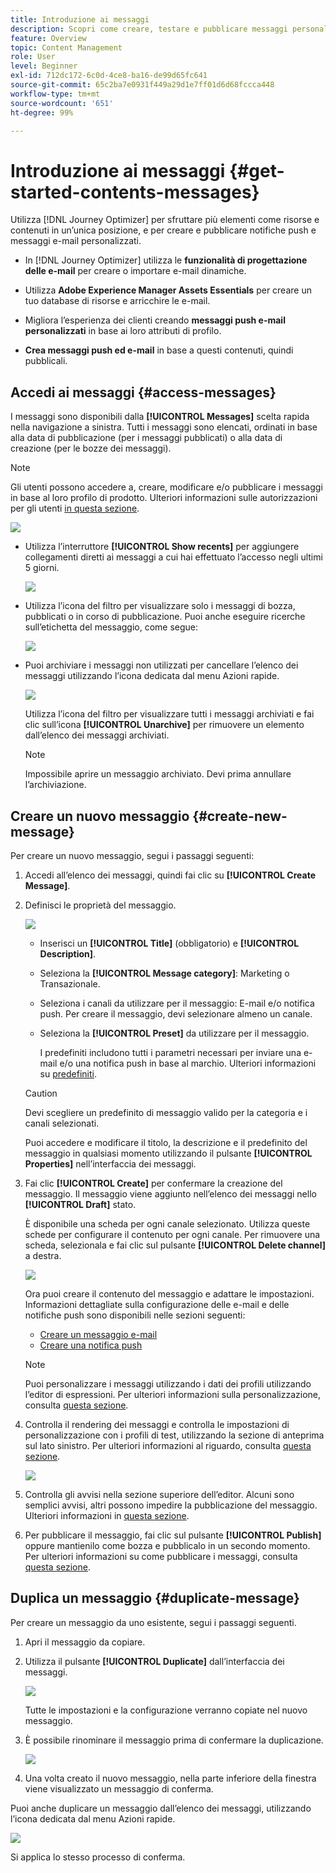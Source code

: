 ```yaml
---
title: Introduzione ai messaggi
description: Scopri come creare, testare e pubblicare messaggi personalizzati in Journey Optimizer
feature: Overview
topic: Content Management
role: User
level: Beginner
exl-id: 712dc172-6c0d-4ce8-ba16-de99d65fc641
source-git-commit: 65c2ba7e0931f449a29d1e7ff01d6d68fccca448
workflow-type: tm+mt
source-wordcount: '651'
ht-degree: 99%

---
```


# Introduzione ai messaggi {#get-started-contents-messages}

Utilizza [!DNL Journey Optimizer] per sfruttare più elementi come risorse e contenuti in un’unica posizione, e per creare e pubblicare notifiche push e messaggi e-mail personalizzati.

* In [!DNL Journey Optimizer] utilizza le **funzionalità di progettazione delle e-mail** per creare o importare e-mail dinamiche.

* Utilizza **Adobe Experience Manager Assets Essentials** per creare un tuo database di risorse e arricchire le e-mail.

* Migliora l’esperienza dei clienti creando **messaggi push e-mail personalizzati** in base ai loro attributi di profilo.

* **Crea messaggi push ed e-mail** in base a questi contenuti, quindi pubblicali.

## Accedi ai messaggi {#access-messages}

I messaggi sono disponibili dalla **[!UICONTROL Messages]** scelta rapida nella navigazione a sinistra. Tutti i messaggi sono elencati, ordinati in base alla data di pubblicazione (per i messaggi pubblicati) o alla data di creazione (per le bozze dei messaggi).

>[!NOTE]
>
>Gli utenti possono accedere a, creare, modificare e/o pubblicare i messaggi in base al loro profilo di prodotto. Ulteriori informazioni sulle autorizzazioni per gli utenti [in questa sezione](../administration/permissions.md).

![](assets/messages-list.png)

* Utilizza l’interruttore **[!UICONTROL Show recents]** per aggiungere collegamenti diretti ai messaggi a cui hai effettuato l’accesso negli ultimi 5 giorni.

   ![](assets/show-recent-messages.png)

* Utilizza l’icona del filtro per visualizzare solo i messaggi di bozza, pubblicati o in corso di pubblicazione. Puoi anche eseguire ricerche sull’etichetta del messaggio, come segue:

   ![](assets/filter-messages.png)

* Puoi archiviare i messaggi non utilizzati per cancellare l’elenco dei messaggi utilizzando l’icona dedicata dal menu Azioni rapide.

   ![](assets/archive-message.png)

   Utilizza l’icona del filtro per visualizzare tutti i messaggi archiviati e fai clic sull’icona **[!UICONTROL Unarchive]** per rimuovere un elemento dall’elenco dei messaggi archiviati.

   >[!NOTE]
   >
   >Impossibile aprire un messaggio archiviato. Devi prima annullare l’archiviazione.

## Creare un nuovo messaggio {#create-new-message}

Per creare un nuovo messaggio, segui i passaggi seguenti:

1. Accedi all’elenco dei messaggi, quindi fai clic su **[!UICONTROL Create Message]**.

1. Definisci le proprietà del messaggio.

   ![](assets/create-message-properties.png)

   * Inserisci un **[!UICONTROL Title]** (obbligatorio) e **[!UICONTROL Description]**.

   * Seleziona la **[!UICONTROL Message category]**: Marketing o Transazionale.

   * Seleziona i canali da utilizzare per il messaggio: E-mail e/o notifica push. Per creare il messaggio, devi selezionare almeno un canale.

   <!--
   >[!NOTE]
   >
   >You can click the **[!UICONTROL Frequency rule]** link to view the frequency rules that will apply for the selected category and channel(s). Learn more on [frequency rules](../configuration/frequency-rules.md).
   -->

   * Seleziona la **[!UICONTROL Preset]** da utilizzare per il messaggio.

      I predefiniti includono tutti i parametri necessari per inviare una e-mail e/o una notifica push in base al marchio. Ulteriori informazioni su [predefiniti](../configuration/message-presets.md).
   >[!CAUTION]
   >
   >Devi scegliere un predefinito di messaggio valido per la categoria e i canali selezionati.

   Puoi accedere e modificare il titolo, la descrizione e il predefinito del messaggio in qualsiasi momento utilizzando il pulsante **[!UICONTROL Properties]** nell’interfaccia dei messaggi.

1. Fai clic **[!UICONTROL Create]** per confermare la creazione del messaggio. Il messaggio viene aggiunto nell’elenco dei messaggi nello **[!UICONTROL Draft]** stato.

   È disponibile una scheda per ogni canale selezionato. Utilizza queste schede per configurare il contenuto per ogni canale. Per rimuovere una scheda, selezionala e fai clic sul pulsante **[!UICONTROL Delete channel]** a destra.

   ![](assets/create-messages-content.png)

   <!--
   >[!NOTE]
   >
   >If you enabled the **[!UICONTROL BCC email]** option in the preset, the BCC email address will display under the sender email. [Learn more](../configuration/email-settings.md#bcc-email)
   -->

   Ora puoi creare il contenuto del messaggio e adattare le impostazioni. Informazioni dettagliate sulla configurazione delle e-mail e delle notifiche push sono disponibili nelle sezioni seguenti:

   * [Creare un messaggio e-mail](create-email.md)
   * [Creare una notifica push](create-push.md)

   >[!NOTE]
   >   
   >Puoi personalizzare i messaggi utilizzando i dati dei profili utilizzando l’editor di espressioni. Per ulteriori informazioni sulla personalizzazione, consulta [questa sezione](../personalization/personalize.md).

1. Controlla il rendering dei messaggi e controlla le impostazioni di personalizzazione con i profili di test, utilizzando la sezione di anteprima sul lato sinistro. Per ulteriori informazioni al riguardo, consulta [questa sezione](../design/preview.md).

   ![](assets/messages-simple-preview.png)

1. Controlla gli avvisi nella sezione superiore dell’editor.  Alcuni sono semplici avvisi, altri possono impedire la pubblicazione del messaggio. Ulteriori informazioni in [questa sezione](alerts.md).

1. Per pubblicare il messaggio, fai clic sul pulsante **[!UICONTROL Publish]** oppure mantienilo come bozza e pubblicalo in un secondo momento. Per ulteriori informazioni su come pubblicare i messaggi, consulta [questa sezione](publish-manage-message.md).

## Duplica un messaggio {#duplicate-message}

Per creare un messaggio da uno esistente, segui i passaggi seguenti.

1. Apri il messaggio da copiare.

1. Utilizza il pulsante **[!UICONTROL Duplicate]** dall’interfaccia dei messaggi.

   ![](assets/message-duplicate.png)

   Tutte le impostazioni e la configurazione verranno copiate nel nuovo messaggio.

1. È possibile rinominare il messaggio prima di confermare la duplicazione.

   ![](assets/message-duplicate-confirm.png)

1. Una volta creato il nuovo messaggio, nella parte inferiore della finestra viene visualizzato un messaggio di conferma.

Puoi anche duplicare un messaggio dall’elenco dei messaggi, utilizzando l’icona dedicata dal menu Azioni rapide.

![](assets/message-duplicate-from-list.png)

Si applica lo stesso processo di conferma.

